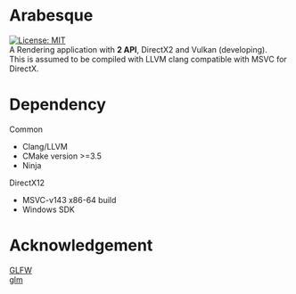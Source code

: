 # Arabesque
[![License: MIT](https://img.shields.io/badge/License-MIT-yellow.svg)](https://opensource.org/licenses/MIT)  
A Rendering application with **2 API**, DirectX2 and Vulkan (developing).  
This is assumed to be compiled with LLVM clang compatible with MSVC for DirectX.

# Dependency
Common
- Clang/LLVM
- CMake version >=3.5  
- Ninja

DirectX12
- MSVC-v143 x86-64 build  
- Windows SDK

# Acknowledgement
[GLFW](https://www.glfw.org/)  
[glm](http://glm.g-truc.net/)